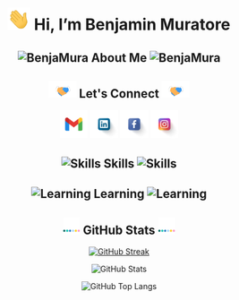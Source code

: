 <div align="center">

<h1> <img src="https://github.com/BenjaMura/BenjaMura/blob/main/Wave.gif" alt="Wave" height="40" width="40" title="Wave" /> Hi, I’m Benjamin Muratore</h1>

<h2> <img src="https://github.com/BenjaMura/BenjaMura/blob/main/BenjaMura.jpg" alt="BenjaMura" height="40" width="40"/> About Me <img src="https://github.com/BenjaMura/BenjaMura/blob/main/BenjaMura.jpg" alt="BenjaMura" height="40" width="40"/> </h2>

<h2> <img src="https://github.com/BenjaMura/BenjaMura/blob/main/Handshake.gif" alt="Handshake" height="30" width="50"/> Let's Connect <img src="https://github.com/BenjaMura/BenjaMura/blob/main/Handshake.gif" alt="Handshake" height="30" width="50"/> </h2>

<a href="mailto:benjaminmuratore1@gmail.com" target="blank"><img src="https://github.com/BenjaMura/BenjaMura/blob/main/Gmail.png" alt="Gmail" height="50" width="50" title="Gmail" /></a>
<a href="https://www.linkedin.com/in/benjamín-muratore-8a5928192/" target="blank"><img src="https://github.com/BenjaMura/BenjaMura/blob/main/Linkedin.png" alt="Linkedin" height="50" width="50" title="Linkedin" /></a>
<a href="https://www.facebook.com/benjamin.muratore" target="blank"><img src="https://github.com/BenjaMura/BenjaMura/blob/main/Facebook.png" alt="Facebook" height="50" width="50" title="Facebook" /></a>
<a href="https://www.instagram.com/benjaminmuratore/" target="blank"><img src="https://github.com/BenjaMura/BenjaMura/blob/main/Instagram.png" alt="Instagram" height="50" width="50" title="Instagram" /></a>

<h2> <img src="https://github.com/BenjaMura/BenjaMura/blob/main/Skills.webp" alt="Skills" width="30"> Skills <img src="https://github.com/BenjaMura/BenjaMura/blob/main/Skills.webp" alt="Skills" width="30"> </h2>



<h2> <img src="https://github.com/BenjaMura/BenjaMura/blob/main/Learning.webp" alt="Learning" width="30"> Learning <img src="https://github.com/BenjaMura/BenjaMura/blob/main/Learning.webp" alt="Learning" width="30"> </h2>



<h2> <img src="https://github.com/BenjaMura/BenjaMura/blob/main/Bars.webp" alt="Bars" width="30"> GitHub Stats <img src="https://github.com/BenjaMura/BenjaMura/blob/main/Bars.webp" alt="Bars" width="30"> </h2>

[![GitHub Streak](https://streak-stats.demolab.com?user=BenjaMura&theme=ambient-gradient&hide_border=true&currStreakNum=yellow&border_radius=20&ring=gold&fire=orange&currStreakLabel=gold&card_width=700)](https://git.io/streak-stats)

![GitHub Stats](https://github-readme-stats.vercel.app/api?username=BenjaMura&show_icons=true&border_radius=20&hide_border=true&hide_title=true&card_width=300&theme=one_dark_pro)

![GitHub Top Langs](https://github-readme-stats.vercel.app/api/top-langs/?username=BenjaMura&border_radius=20&hide_border=true&card_width=300&layout=compact&theme=one_dark_pro)

</div>
